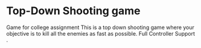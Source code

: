 # Top-Down Shooting game
Game for college assignment
This is a top down shooting game where your objective is to kill all the enemies as fast as possible. Full Controller Support .

